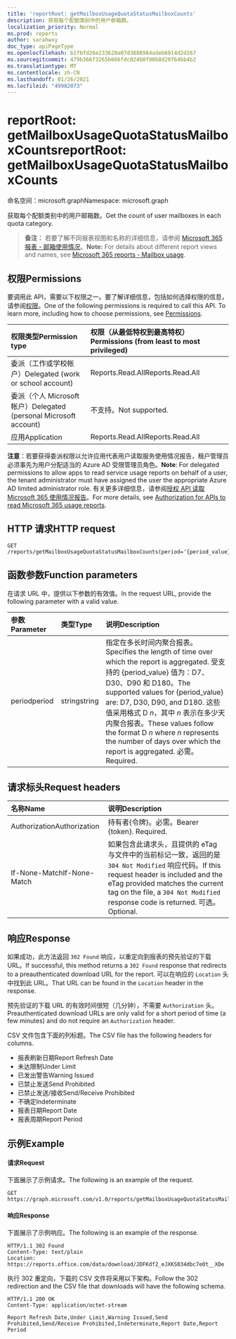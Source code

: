 ```yaml
---
title: 'reportRoot: getMailboxUsageQuotaStatusMailboxCounts'
description: 获取每个配额类别中的用户邮箱数。
localization_priority: Normal
ms.prod: reports
author: sarahwxy
doc_type: apiPageType
ms.openlocfilehash: b1fbfd26e233620a07d3888984adeb6914d2d267
ms.sourcegitcommit: 479b366f3265b666fdc024b0f90b8d29764bb4b2
ms.translationtype: MT
ms.contentlocale: zh-CN
ms.lasthandoff: 01/26/2021
ms.locfileid: "49982073"
---
```

# <a name="reportroot-getmailboxusagequotastatusmailboxcounts"></a><span data-ttu-id="b594b-103">reportRoot: getMailboxUsageQuotaStatusMailboxCounts</span><span class="sxs-lookup"><span data-stu-id="b594b-103">reportRoot: getMailboxUsageQuotaStatusMailboxCounts</span></span>

<span data-ttu-id="b594b-104">命名空间：microsoft.graph</span><span class="sxs-lookup"><span data-stu-id="b594b-104">Namespace: microsoft.graph</span></span>

<span data-ttu-id="b594b-105">获取每个配额类别中的用户邮箱数。</span><span class="sxs-lookup"><span data-stu-id="b594b-105">Get the count of user mailboxes in each quota category.</span></span>

> <span data-ttu-id="b594b-106">**备注：** 若要了解不同报表视图和名称的详细信息，请参阅 [Microsoft 365 报表 - 邮箱使用情况](https://support.office.com/client/Mailbox-usage-beffbe01-ce2d-4614-9ae5-7898868e2729)。</span><span class="sxs-lookup"><span data-stu-id="b594b-106">**Note:** For details about different report views and names, see [Microsoft 365 reports - Mailbox usage](https://support.office.com/client/Mailbox-usage-beffbe01-ce2d-4614-9ae5-7898868e2729).</span></span>

## <a name="permissions"></a><span data-ttu-id="b594b-107">权限</span><span class="sxs-lookup"><span data-stu-id="b594b-107">Permissions</span></span>

<span data-ttu-id="b594b-p101">要调用此 API，需要以下权限之一。要了解详细信息，包括如何选择权限的信息，请参阅[权限](/graph/permissions-reference)。</span><span class="sxs-lookup"><span data-stu-id="b594b-p101">One of the following permissions is required to call this API. To learn more, including how to choose permissions, see [Permissions](/graph/permissions-reference).</span></span>

| <span data-ttu-id="b594b-110">权限类型</span><span class="sxs-lookup"><span data-stu-id="b594b-110">Permission type</span></span>                        | <span data-ttu-id="b594b-111">权限（从最低特权到最高特权）</span><span class="sxs-lookup"><span data-stu-id="b594b-111">Permissions (from least to most privileged)</span></span> |
| :------------------------------------- | :--------------------------------------- |
| <span data-ttu-id="b594b-112">委派（工作或学校帐户）</span><span class="sxs-lookup"><span data-stu-id="b594b-112">Delegated (work or school account)</span></span>     | <span data-ttu-id="b594b-113">Reports.Read.All</span><span class="sxs-lookup"><span data-stu-id="b594b-113">Reports.Read.All</span></span>                         |
| <span data-ttu-id="b594b-114">委派（个人 Microsoft 帐户）</span><span class="sxs-lookup"><span data-stu-id="b594b-114">Delegated (personal Microsoft account)</span></span> | <span data-ttu-id="b594b-115">不支持。</span><span class="sxs-lookup"><span data-stu-id="b594b-115">Not supported.</span></span>                           |
| <span data-ttu-id="b594b-116">应用</span><span class="sxs-lookup"><span data-stu-id="b594b-116">Application</span></span>                            | <span data-ttu-id="b594b-117">Reports.Read.All</span><span class="sxs-lookup"><span data-stu-id="b594b-117">Reports.Read.All</span></span>                         |

<span data-ttu-id="b594b-118">**注意**：若要获得委派权限以允许应用代表用户读取服务使用情况报告，租户管理员必须事先为用户分配适当的 Azure AD 受限管理员角色。</span><span class="sxs-lookup"><span data-stu-id="b594b-118">**Note**: For delegated permissions to allow apps to read service usage reports on behalf of a user, the tenant administrator must have assigned the user the appropriate Azure AD limited administrator role.</span></span> <span data-ttu-id="b594b-119">有关更多详细信息，请参阅[授权 API 读取 Microsoft 365 使用情况报告](/graph/reportroot-authorization)。</span><span class="sxs-lookup"><span data-stu-id="b594b-119">For more details, see [Authorization for APIs to read Microsoft 365 usage reports](/graph/reportroot-authorization).</span></span>

## <a name="http-request"></a><span data-ttu-id="b594b-120">HTTP 请求</span><span class="sxs-lookup"><span data-stu-id="b594b-120">HTTP request</span></span>


<!-- { "blockType": "ignored" } --> 

```http
GET /reports/getMailboxUsageQuotaStatusMailboxCounts(period='{period_value}')
```

## <a name="function-parameters"></a><span data-ttu-id="b594b-121">函数参数</span><span class="sxs-lookup"><span data-stu-id="b594b-121">Function parameters</span></span>

<span data-ttu-id="b594b-122">在请求 URL 中，提供以下参数的有效值。</span><span class="sxs-lookup"><span data-stu-id="b594b-122">In the request URL, provide the following parameter with a valid value.</span></span>

| <span data-ttu-id="b594b-123">参数</span><span class="sxs-lookup"><span data-stu-id="b594b-123">Parameter</span></span> | <span data-ttu-id="b594b-124">类型</span><span class="sxs-lookup"><span data-stu-id="b594b-124">Type</span></span>   | <span data-ttu-id="b594b-125">说明</span><span class="sxs-lookup"><span data-stu-id="b594b-125">Description</span></span>                              |
| :-------- | :----- | :--------------------------------------- |
| <span data-ttu-id="b594b-126">period</span><span class="sxs-lookup"><span data-stu-id="b594b-126">period</span></span>    | <span data-ttu-id="b594b-127">string</span><span class="sxs-lookup"><span data-stu-id="b594b-127">string</span></span> | <span data-ttu-id="b594b-128">指定在多长时间内聚合报表。</span><span class="sxs-lookup"><span data-stu-id="b594b-128">Specifies the length of time over which the report is aggregated.</span></span> <span data-ttu-id="b594b-129">受支持的 {period_value} 值为：D7、D30、D90 和 D180。</span><span class="sxs-lookup"><span data-stu-id="b594b-129">The supported values for {period_value} are: D7, D30, D90, and D180.</span></span> <span data-ttu-id="b594b-130">这些值采用格式 D *n*，其中 *n* 表示在多少天内聚合报表。</span><span class="sxs-lookup"><span data-stu-id="b594b-130">These values follow the format D *n* where *n* represents the number of days over which the report is aggregated.</span></span> <span data-ttu-id="b594b-131">必需。</span><span class="sxs-lookup"><span data-stu-id="b594b-131">Required.</span></span> |

## <a name="request-headers"></a><span data-ttu-id="b594b-132">请求标头</span><span class="sxs-lookup"><span data-stu-id="b594b-132">Request headers</span></span>

| <span data-ttu-id="b594b-133">名称</span><span class="sxs-lookup"><span data-stu-id="b594b-133">Name</span></span>          | <span data-ttu-id="b594b-134">说明</span><span class="sxs-lookup"><span data-stu-id="b594b-134">Description</span></span>                              |
| :------------ | :--------------------------------------- |
| <span data-ttu-id="b594b-135">Authorization</span><span class="sxs-lookup"><span data-stu-id="b594b-135">Authorization</span></span> | <span data-ttu-id="b594b-p104">持有者{令牌}。必需。</span><span class="sxs-lookup"><span data-stu-id="b594b-p104">Bearer {token}. Required.</span></span>                |
| <span data-ttu-id="b594b-138">If-None-Match</span><span class="sxs-lookup"><span data-stu-id="b594b-138">If-None-Match</span></span> | <span data-ttu-id="b594b-139">如果包含此请求头，且提供的 eTag 与文件中的当前标记一致，返回的是 `304 Not Modified` 响应代码。</span><span class="sxs-lookup"><span data-stu-id="b594b-139">If this request header is included and the eTag provided matches the current tag on the file, a `304 Not Modified` response code is returned.</span></span> <span data-ttu-id="b594b-140">可选。</span><span class="sxs-lookup"><span data-stu-id="b594b-140">Optional.</span></span> |

## <a name="response"></a><span data-ttu-id="b594b-141">响应</span><span class="sxs-lookup"><span data-stu-id="b594b-141">Response</span></span>

<span data-ttu-id="b594b-142">如果成功，此方法返回 `302 Found` 响应，以重定向到报表的预先验证的下载 URL。</span><span class="sxs-lookup"><span data-stu-id="b594b-142">If successful, this method returns a `302 Found` response that redirects to a preauthenticated download URL for the report.</span></span> <span data-ttu-id="b594b-143">可以在响应的 `Location` 头中找到此 URL。</span><span class="sxs-lookup"><span data-stu-id="b594b-143">That URL can be found in the `Location` header in the response.</span></span>

<span data-ttu-id="b594b-144">预先验证的下载 URL 的有效时间很短（几分钟），不需要 `Authorization` 头。</span><span class="sxs-lookup"><span data-stu-id="b594b-144">Preauthenticated download URLs are only valid for a short period of time (a few minutes) and do not require an `Authorization` header.</span></span>

<span data-ttu-id="b594b-145">CSV 文件包含下面的列标题。</span><span class="sxs-lookup"><span data-stu-id="b594b-145">The CSV file has the following headers for columns.</span></span>

- <span data-ttu-id="b594b-146">报表刷新日期</span><span class="sxs-lookup"><span data-stu-id="b594b-146">Report Refresh Date</span></span>
- <span data-ttu-id="b594b-147">未达限制</span><span class="sxs-lookup"><span data-stu-id="b594b-147">Under Limit</span></span>
- <span data-ttu-id="b594b-148">已发出警告</span><span class="sxs-lookup"><span data-stu-id="b594b-148">Warning Issued</span></span>
- <span data-ttu-id="b594b-149">已禁止发送</span><span class="sxs-lookup"><span data-stu-id="b594b-149">Send Prohibited</span></span>
- <span data-ttu-id="b594b-150">已禁止发送/接收</span><span class="sxs-lookup"><span data-stu-id="b594b-150">Send/Receive Prohibited</span></span>
- <span data-ttu-id="b594b-151">不确定</span><span class="sxs-lookup"><span data-stu-id="b594b-151">Indeterminate</span></span>
- <span data-ttu-id="b594b-152">报表日期</span><span class="sxs-lookup"><span data-stu-id="b594b-152">Report Date</span></span>
- <span data-ttu-id="b594b-153">报表周期</span><span class="sxs-lookup"><span data-stu-id="b594b-153">Report Period</span></span>

## <a name="example"></a><span data-ttu-id="b594b-154">示例</span><span class="sxs-lookup"><span data-stu-id="b594b-154">Example</span></span>

#### <a name="request"></a><span data-ttu-id="b594b-155">请求</span><span class="sxs-lookup"><span data-stu-id="b594b-155">Request</span></span>

<span data-ttu-id="b594b-156">下面展示了示例请求。</span><span class="sxs-lookup"><span data-stu-id="b594b-156">The following is an example of the request.</span></span>


<!--{
  "blockType": "ignored",
  "isComposable": true,
  "name": "reportroot_getmailboxusagequotastatusmailboxcounts"
}-->

```msgraph-interactive
GET https://graph.microsoft.com/v1.0/reports/getMailboxUsageQuotaStatusMailboxCounts(period='D7')
```


#### <a name="response"></a><span data-ttu-id="b594b-157">响应</span><span class="sxs-lookup"><span data-stu-id="b594b-157">Response</span></span>

<span data-ttu-id="b594b-158">下面展示了示例响应。</span><span class="sxs-lookup"><span data-stu-id="b594b-158">The following is an example of the response.</span></span>

<!-- {
  "blockType": "response",
  "truncated": true,
  "@odata.type": "microsoft.graph.report"
} -->

```http
HTTP/1.1 302 Found
Content-Type: text/plain
Location: https://reports.office.com/data/download/JDFKdf2_eJXKS034dbc7e0t__XDe
```

<span data-ttu-id="b594b-159">执行 302 重定向，下载的 CSV 文件将采用以下架构。</span><span class="sxs-lookup"><span data-stu-id="b594b-159">Follow the 302 redirection and the CSV file that downloads will have the following schema.</span></span>

<!-- { "blockType": "ignored" } --> 

```http
HTTP/1.1 200 OK
Content-Type: application/octet-stream

Report Refresh Date,Under Limit,Warning Issued,Send Prohibited,Send/Receive Prohibited,Indeterminate,Report Date,Report Period
```
<!-- uuid: 8fcb5dbc-d5aa-4681-8e31-b001d5168d79 
2015-10-25 14:57:30 UTC -->
<!-- {
  "type": "#page.annotation",
  "description": "Example",
  "keywords": "",
  "section": "documentation",
  "tocPath": "",
  "suppressions": [
  ]
}-->

